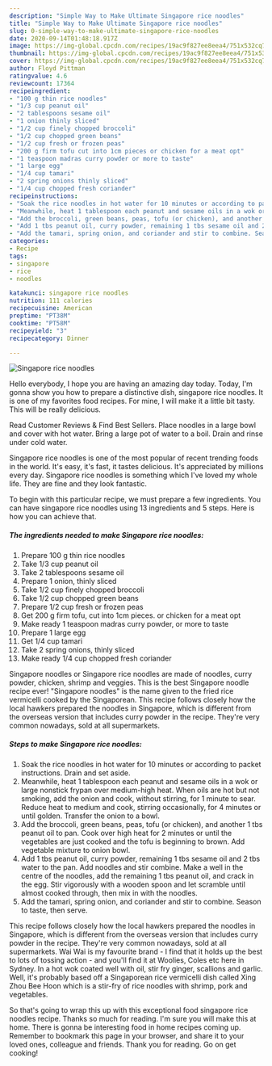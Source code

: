 ```yaml
---
description: "Simple Way to Make Ultimate Singapore rice noodles"
title: "Simple Way to Make Ultimate Singapore rice noodles"
slug: 0-simple-way-to-make-ultimate-singapore-rice-noodles
date: 2020-09-14T01:48:18.917Z
image: https://img-global.cpcdn.com/recipes/19ac9f827ee8eea4/751x532cq70/singapore-rice-noodles-recipe-main-photo.jpg
thumbnail: https://img-global.cpcdn.com/recipes/19ac9f827ee8eea4/751x532cq70/singapore-rice-noodles-recipe-main-photo.jpg
cover: https://img-global.cpcdn.com/recipes/19ac9f827ee8eea4/751x532cq70/singapore-rice-noodles-recipe-main-photo.jpg
author: Floyd Pittman
ratingvalue: 4.6
reviewcount: 17364
recipeingredient:
- "100 g thin rice noodles"
- "1/3 cup peanut oil"
- "2 tablespoons sesame oil"
- "1 onion thinly sliced"
- "1/2 cup finely chopped broccoli"
- "1/2 cup chopped green beans"
- "1/2 cup fresh or frozen peas"
- "200 g firm tofu cut into 1cm pieces or chicken for a meat opt"
- "1 teaspoon madras curry powder or more to taste"
- "1 large egg"
- "1/4 cup tamari"
- "2 spring onions thinly sliced"
- "1/4 cup chopped fresh coriander"
recipeinstructions:
- "Soak the rice noodles in hot water for 10 minutes or according to packet instructions. Drain and set aside."
- "Meanwhile, heat 1 tablespoon each peanut and sesame oils in a wok or large nonstick frypan over medium-high heat. When oils are hot but not smoking, add the onion and cook, without stirring, for 1 minute to sear. Reduce heat to medium and cook, stirring occasionally, for 4 minutes or until golden. Transfer the onion to a bowl."
- "Add the broccoli, green beans, peas, tofu (or chicken), and another 1 tbs peanut oil to pan. Cook over high heat for 2 minutes or until the vegetables are just cooked and the tofu is beginning to brown. Add vegetable mixture to onion bowl."
- "Add 1 tbs peanut oil, curry powder, remaining 1 tbs sesame oil and 2 tbs water to the pan. Add noodles and stir combine. Make a well in the centre of the noodles, add the remaining 1 tbs peanut oil, and crack in the egg. Stir vigorously with a wooden spoon and let scramble until almost cooked through, then mix in with the noodles."
- "Add the tamari, spring onion, and coriander and stir to combine. Season to taste, then serve."
categories:
- Recipe
tags:
- singapore
- rice
- noodles

katakunci: singapore rice noodles 
nutrition: 111 calories
recipecuisine: American
preptime: "PT38M"
cooktime: "PT58M"
recipeyield: "3"
recipecategory: Dinner

---
```



![Singapore rice noodles](https://img-global.cpcdn.com/recipes/19ac9f827ee8eea4/751x532cq70/singapore-rice-noodles-recipe-main-photo.jpg)

Hello everybody, I hope you are having an amazing day today. Today, I'm gonna show you how to prepare a distinctive dish, singapore rice noodles. It is one of my favorites food recipes. For mine, I will make it a little bit tasty. This will be really delicious.

Read Customer Reviews &amp; Find Best Sellers. Place noodles in a large bowl and cover with hot water. Bring a large pot of water to a boil. Drain and rinse under cold water.

Singapore rice noodles is one of the most popular of recent trending foods in the world. It's easy, it's fast, it tastes delicious. It's appreciated by millions every day. Singapore rice noodles is something which I've loved my whole life. They are fine and they look fantastic.


To begin with this particular recipe, we must prepare a few ingredients. You can have singapore rice noodles using 13 ingredients and 5 steps. Here is how you can achieve that.

<!--inarticleads1-->

##### The ingredients needed to make Singapore rice noodles:

1. Prepare 100 g thin rice noodles
1. Take 1/3 cup peanut oil
1. Take 2 tablespoons sesame oil
1. Prepare 1 onion, thinly sliced
1. Take 1/2 cup finely chopped broccoli
1. Take 1/2 cup chopped green beans
1. Prepare 1/2 cup fresh or frozen peas
1. Get 200 g firm tofu, cut into 1cm pieces. or chicken for a meat opt
1. Make ready 1 teaspoon madras curry powder, or more to taste
1. Prepare 1 large egg
1. Get 1/4 cup tamari
1. Take 2 spring onions, thinly sliced
1. Make ready 1/4 cup chopped fresh coriander


Singapore noodles or Singapore rice noodles are made of noodles, curry powder, chicken, shrimp and veggies. This is the best Singapore noodle recipe ever! &#34;Singapore noodles&#34; is the name given to the fried rice vermicelli cooked by the Singaporean. This recipe follows closely how the local hawkers prepared the noodles in Singapore, which is different from the overseas version that includes curry powder in the recipe. They&#39;re very common nowadays, sold at all supermarkets. 

<!--inarticleads2-->

##### Steps to make Singapore rice noodles:

1. Soak the rice noodles in hot water for 10 minutes or according to packet instructions. Drain and set aside.
1. Meanwhile, heat 1 tablespoon each peanut and sesame oils in a wok or large nonstick frypan over medium-high heat. When oils are hot but not smoking, add the onion and cook, without stirring, for 1 minute to sear. Reduce heat to medium and cook, stirring occasionally, for 4 minutes or until golden. Transfer the onion to a bowl.
1. Add the broccoli, green beans, peas, tofu (or chicken), and another 1 tbs peanut oil to pan. Cook over high heat for 2 minutes or until the vegetables are just cooked and the tofu is beginning to brown. Add vegetable mixture to onion bowl.
1. Add 1 tbs peanut oil, curry powder, remaining 1 tbs sesame oil and 2 tbs water to the pan. Add noodles and stir combine. Make a well in the centre of the noodles, add the remaining 1 tbs peanut oil, and crack in the egg. Stir vigorously with a wooden spoon and let scramble until almost cooked through, then mix in with the noodles.
1. Add the tamari, spring onion, and coriander and stir to combine. Season to taste, then serve.


This recipe follows closely how the local hawkers prepared the noodles in Singapore, which is different from the overseas version that includes curry powder in the recipe. They&#39;re very common nowadays, sold at all supermarkets. Wai Wai is my favourite brand - I find that it holds up the best to lots of tossing action - and you&#39;ll find it at Woolies, Coles etc here in Sydney. In a hot wok coated well with oil, stir fry ginger, scallions and garlic. Well, it&#39;s probably based off a Singaporean rice vermicelli dish called Xing Zhou Bee Hoon which is a stir-fry of rice noodles with shrimp, pork and vegetables. 

So that's going to wrap this up with this exceptional food singapore rice noodles recipe. Thanks so much for reading. I'm sure you will make this at home. There is gonna be interesting food in home recipes coming up. Remember to bookmark this page in your browser, and share it to your loved ones, colleague and friends. Thank you for reading. Go on get cooking!
